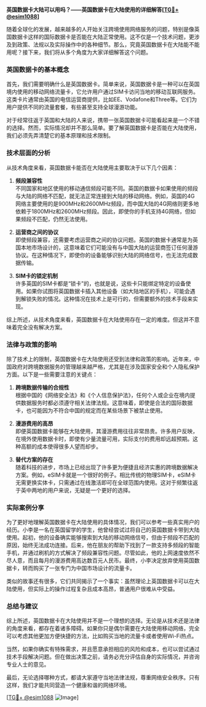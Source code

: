 **英国数据卡大陆可以用吗？——英国数据卡在大陆使用的详细解答[[TG💪+ @esim1088](https://t.me/s/esim1088)]**

随着全球化的发展，越来越多的人开始关注跨境使用网络服务的问题，特别是像英国数据卡这样的国际数据卡是否能在大陆正常使用。这不仅是一个技术问题，更涉及到政策、法规以及实际操作中的各种细节。那么，究竟英国数据卡在大陆能不能用呢？接下来，我们将从多个角度为大家详细解答这个问题。

### 英国数据卡的基本概念

首先，我们需要明确什么是英国数据卡。简单来说，英国数据卡是一种可以在英国境内使用的移动网络流量卡，它允许用户通过SIM卡访问当地的移动互联网服务。这类卡片通常由英国的电信运营商提供，比如EE、Vodafone和Three等。它们为用户提供不同的流量套餐，有些甚至支持全球漫游功能。

对于经常往返于英国和大陆的人来说，携带一张英国数据卡可能看起来是一个不错的选择。然而，实际情况却并不那么简单。要了解英国数据卡是否能在大陆使用，我们必须先弄清楚它的基本原理和技术限制。

### 技术层面的分析

从技术角度来看，英国数据卡能否在大陆使用主要取决于以下几个因素：

1. **频段兼容性**  
   不同国家和地区使用的移动通信频段可能不同。英国的数据卡如果使用的频段与大陆的网络不匹配，就无法正常连接到大陆的移动网络。例如，英国的4G网络主要使用的是900MHz和2600MHz频段，而中国大陆的4G网络则更多地依赖于1800MHz和2600MHz频段。因此，即使你的手机支持4G网络，但如果频段不匹配，仍然无法使用。

2. **运营商之间的协议**  
   即使频段兼容，还需要考虑运营商之间的协议问题。英国的数据卡通常是为英国本地市场设计的，这意味着它们可能没有与中国大陆的运营商签订任何漫游协议。在这种情况下，即使你的设备能够识别大陆的网络信号，也无法完成数据传输。

3. **SIM卡的锁定机制**  
   许多英国的SIM卡都是“锁卡”的，也就是说，这些卡只能绑定特定的设备使用。如果你试图将英国数据卡插入其他设备（如大陆地区的手机），可能会遇到解锁失败的情况。这种情况在技术上是可行的，但需要额外的技术手段来实现。

综上所述，从技术角度来看，英国数据卡在大陆使用存在一定的难度。但这并不意味着完全没有解决方案。

### 法律与政策的影响

除了技术上的限制，英国数据卡在大陆使用还受到法律和政策的影响。近年来，中国政府对跨境数据服务的管理越来越严格，尤其是在涉及国家安全和个人隐私保护方面。以下是一些需要注意的关键点：

1. **跨境数据传输的合规性**  
   根据中国的《网络安全法》和《个人信息保护法》，任何个人或企业在境内提供数据服务时都必须遵守相关法律法规。这意味着，即使是合法的国际数据卡，也可能因为不符合中国的规定而在某些场景下被禁止使用。

2. **漫游费用的高昂**  
   即便英国数据卡能够在大陆使用，其漫游费用往往非常昂贵。许多用户反映，在境外使用数据卡时，即使有少量流量可用，实际支付的费用却远超预期。这种高额的成本使得很多人望而却步。

3. **替代方案的存在**  
   随着科技的进步，市场上已经出现了许多更为便捷且经济实惠的跨境数据解决方案。例如，eSIM卡就是一个很好的例子。相比传统的物理SIM卡，eSIM卡无需更换实体卡，只需通过在线激活即可在全球范围内使用。这对于频繁往返于英中两地的用户来说，无疑是一个更好的选择。

### 实际案例分享

为了更好地理解英国数据卡在大陆使用的具体情况，我们可以参考一些真实用户的经历。小李是一名在英国留学的学生，他曾经尝试过将自己的英国数据卡带到大陆使用。起初，他的设备确实能够搜索到大陆的移动网络信号，但由于频段不匹配的原因，始终无法成功连接。后来，他在朋友的帮助下找到了一款支持多频段的智能手机，并通过刷机的方式解决了频段兼容性问题。尽管如此，他的上网速度依然不尽人意，而且每月的漫游费用高达数百元人民币。最终，小李决定放弃使用英国数据卡，转而购买了一张专门为中国市场设计的流量卡。

类似的故事还有很多，它们共同揭示了一个事实：虽然理论上英国数据卡可以在大陆使用，但实际上的操作过程复杂且成本高昂，普通用户很难从中受益。

### 总结与建议

综上所述，英国数据卡在大陆使用并不是一个理想的选择。无论是从技术还是法律的角度来看，都存在着诸多障碍。如果你只是偶尔需要在大陆使用移动网络，完全可以考虑其他更加方便快捷的方法，比如购买当地的流量卡或者使用Wi-Fi热点。

当然，如果你确实有特殊需求，并且愿意承担相应的风险和成本，也可以尝试通过技术手段解决问题。但在做出决策之前，请务必充分评估自身的实际情况，并咨询专业人士的意见。

最后，无论选择哪种方式，都请大家遵守当地法律法规，尊重网络安全秩序。只有这样，我们才能共同营造一个健康和谐的网络环境。

[[TG💪+ @esim1088](https://t.me/s/esim1088) ![Image](https://i.postimg.cc/4NQfJmqS/Snipaste-2025-05-13-00-14-12.png)]